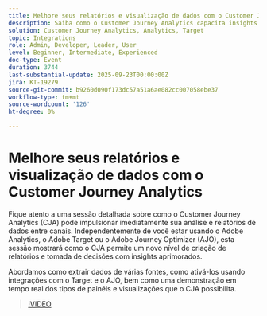 ```yaml
---
title: Melhore seus relatórios e visualização de dados com o Customer Journey Analytics
description: Saiba como o Customer Journey Analytics capacita insights entre canais, integra-se ao Target e ao AJO e fornece painéis avançados para decisões mais inteligentes.
solution: Customer Journey Analytics, Analytics, Target
topic: Integrations
role: Admin, Developer, Leader, User
level: Beginner, Intermediate, Experienced
doc-type: Event
duration: 3744
last-substantial-update: 2025-09-23T00:00:00Z
jira: KT-19279
source-git-commit: b9260d090f173dc57a51a6ae082cc007058ebe37
workflow-type: tm+mt
source-wordcount: '126'
ht-degree: 0%

---
```



# Melhore seus relatórios e visualização de dados com o Customer Journey Analytics

Fique atento a uma sessão detalhada sobre como o Customer Journey Analytics (CJA) pode impulsionar imediatamente sua análise e relatórios de dados entre canais. Independentemente de você estar usando o Adobe Analytics, o Adobe Target ou o Adobe Journey Optimizer (AJO), esta sessão mostrará como o CJA permite um novo nível de criação de relatórios e tomada de decisões com insights aprimorados.

Abordamos como extrair dados de várias fontes, como ativá-los usando integrações com o Target e o AJO, bem como uma demonstração em tempo real dos tipos de painéis e visualizações que o CJA possibilita.

>[!VIDEO](https://video.tv.adobe.com/v/3475187/?learn=on&enablevpops)
